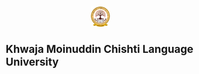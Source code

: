 <p align="center">
  <img src="../KMCLU Logo.png" width="10%" alt='KMCLU Logo'>  
 </p>
 
 # Khwaja Moinuddin Chishti Language University 
 


